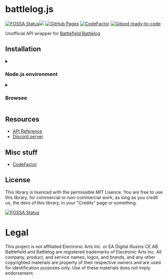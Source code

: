 # battlelog.js

[![FOSSA Status](https://app.fossa.com/api/projects/git%2Bgithub.com%2FNefomemes%2Fbattlelog.js.svg?type=shield)](https://app.fossa.com/projects/git%2Bgithub.com%2FNefomemes%2Fbattlelog.js?ref=badge_shield)![](https://img.shields.io/github/workflow/status/Nefomemes/battlelog.js/ESLint?label=ESLint)
[![GitHub Pages](https://github.com/Nefomemes/battlelog.js/actions/workflows/docs.yml/badge.svg)](https://github.com/Nefomemes/battlelog.js/actions/workflows/docs.yml)
[![CodeFactor](https://www.codefactor.io/repository/github/nefomemes/battlelog.js/badge)](https://www.codefactor.io/repository/github/nefomemes/battlelog.js)
[![Gitpod ready-to-code](https://img.shields.io/badge/Gitpod-ready--to--code-blue?logo=gitpod)](https://gitpod.io/#https://github.com/Nefomemes/battlelog.js)

Unofficial API wrapper for
[Battlefield Battlelog](https://battlelog.battlefield.com)

## Installation
<details>
  
<summary><h3>Node.js environment</h3></summary>
<br/>

If you are installing battlelog.js in a Node.js environment:

<details>

  <summary><h4>NPM (not yet available)</h4></summary>
<br/>
If you want to install this trough the NPM registry.

```bash
npm i battlelog.js
```

Or if you use Yarn:

```bash
yarn add battlelog.js
```

Note that this library isn't available on NPM yet. But in the mean time, you can install it trought GitHub.

</details>
<details>
<summary><h4>Installing trough GitHub:</h4></summary>

```bash
npm i Nefomemes/battlelog.js
```

Or if you use Yarn:

```
yarn add https://github.com/Nefomemes/battlelog.js.git
```

(I'm not quite sure whether this is right lol)

</details>
</details>

<details>

<summary><h3>Browsee</h3></summary>



</details>


## Resources

- [API Reference](https://nefomemes.github.io/battlelog.js)
- [Discord server](https://discord.gg/gTB3Vzf5)


## Misc stuff

- [CodeFactor](https://www.codefactor.io/repository/github/nefomemes/battlelog.js/issues)

## License

This library is lisenced with the permissible MIT Lisence. You are free to use
this library, for commercial or non-commercial work, as long as you credit us,
the devs of this library, in your "Credits" page or something.

[![FOSSA Status](https://app.fossa.com/api/projects/git%2Bgithub.com%2FNefomemes%2Fbattlelog.js.svg?type=large)](https://app.fossa.com/projects/git%2Bgithub.com%2FNefomemes%2Fbattlelog.js?ref=badge_large)

# Legal

This project is not affiliated Electronic Arts Inc. or EA Digital Illusins CE
AB. Battlefield and Battlelog are registered trademarks of Electronic Arts Inc.
All company, product, and service names, logos, and brands, and any other
copyrighted materials are property of their respective owners and are used for
identification purposes only. Use of these materials does not imply endorsement.
